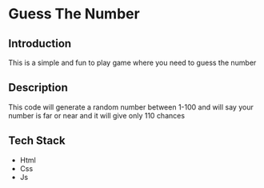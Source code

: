 # Guess The Number 

## Introduction 
This is a simple and fun to play game where you need to guess the number 

## Description 
This code will generate a random number between 1-100 and will say your number is far or near and it will give only 110 chances

## Tech Stack
- Html
- Css
- Js
